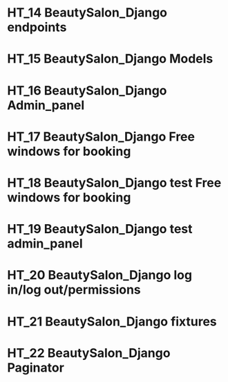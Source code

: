 # HT_14 BeautySalon_Django endpoints
# HT_15 BeautySalon_Django Models
# HT_16 BeautySalon_Django Admin_panel
# HT_17 BeautySalon_Django Free windows for booking
# HT_18 BeautySalon_Django test Free windows for booking
# HT_19 BeautySalon_Django test admin_panel
# HT_20 BeautySalon_Django log in/log out/permissions
# HT_21 BeautySalon_Django fixtures
# HT_22 BeautySalon_Django Paginator
